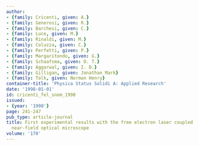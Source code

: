 ```yaml
---
author:
- {family: Cricenti, given: A.}
- {family: Generosi, given: R.}
- {family: Barchesi, given: C.}
- {family: Luce, given: M.}
- {family: Rinaldi, given: M.}
- {family: Coluzza, given: C.}
- {family: Perfetti, given: P.}
- {family: Margaritondo, given: G.}
- {family: Schaafsma, given: D. T.}
- {family: Aggarwal, given: I. D.}
- {family: Gilligan, given: Jonathan Mark}
- {family: Tolk, given: Norman Henry}
container-title: 'Physica Status Solidi A: Applied Research'
date: '1998-01-01'
id: cricenti_fel_snom_1998
issued:
- {year: '1998'}
page: 241-247
pub_type: article-journal
title: First experimental results with the free electron laser coupled to a scanning
  near-field optical microscope
volume: '170'
---
```

